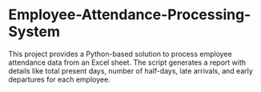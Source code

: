 # Employee-Attendance-Processing-System
This project provides a Python-based solution to process employee attendance data from an Excel sheet. The script generates a report with details like total present days, number of half-days, late arrivals, and early departures for each employee.
